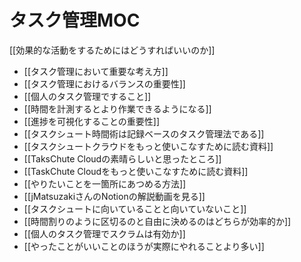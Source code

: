 # タスク管理MOC

[[効果的な活動をするためにはどうすればいいのか]]

- [[タスク管理において重要な考え方]]
- [[タスク管理におけるバランスの重要性]]
- [[個人のタスク管理ですること]]
- [[時間を計測するとより作業できるようになる]]
- [[進捗を可視化することの重要性]]
- [[タスクシュート時間術は記録ベースのタスク管理法である]]
- [[タスクシュートクラウドをもっと使いこなすために読む資料]]
- [[TaksChute Cloudの素晴らしいと思ったところ]]
- [[TaskChute Cloudをもっと使いこなすために読む資料]]
- [[やりたいことを一箇所にあつめる方法]]
- [[jMatsuzakiさんのNotionの解説動画を見る]]
- [[タスクシュートに向いていることと向いていないこと]]
- [[時間割りのように区切るのと自由に決めるのはどちらが効率的か]]
- [[個人のタスク管理でスクラムは有効か]]
- [[やったことがいいことのほうが実際にやれることより多い]]